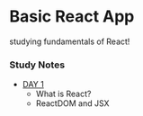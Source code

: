 # Basic React App 
studying fundamentals of React!

### Study Notes

- [DAY 1](https://github.com/acornim/basic-react/blob/master/Notes/ReactDOM%20%26%20JSX.md)
  - What is React?
  - ReactDOM and JSX 
